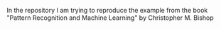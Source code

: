 In the repository I am trying to reproduce the example from the book "Pattern Recognition and Machine Learning" by Christopher M. Bishop
